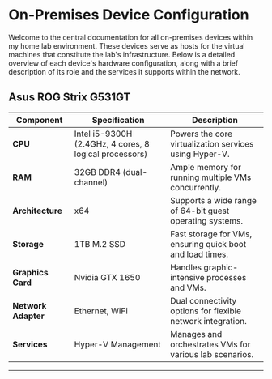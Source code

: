 # On-Premises Device Configuration

Welcome to the central documentation for all on-premises devices within my home lab environment. These devices serve as hosts for the virtual machines that constitute the lab's infrastructure. Below is a detailed overview of each device's hardware configuration, along with a brief description of its role and the services it supports within the network.

## Asus ROG Strix G531GT

| Component           | Specification                           | Description                                               |
| ------------------- | --------------------------------------- | --------------------------------------------------------- |
| **CPU**             | Intel i5-9300H (2.4GHz, 4 cores, 8 logical processors) | Powers the core virtualization services using Hyper-V.    |
| **RAM**             | 32GB DDR4 (dual-channel)                | Ample memory for running multiple VMs concurrently.       |
| **Architecture**    | x64                                     | Supports a wide range of 64-bit guest operating systems.  |
| **Storage**         | 1TB M.2 SSD                             | Fast storage for VMs, ensuring quick boot and load times. |
| **Graphics Card**   | Nvidia GTX 1650                         | Handles graphic-intensive processes and VMs.              |
| **Network Adapter** | Ethernet, WiFi                          | Dual connectivity options for flexible network integration.|
| **Services**        | Hyper-V Management                      | Manages and orchestrates VMs for various lab scenarios.   |

---
